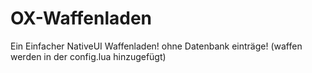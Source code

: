 # OX-Waffenladen
Ein Einfacher NativeUI Waffenladen! ohne Datenbank einträge! (waffen werden in der config.lua hinzugefügt)
